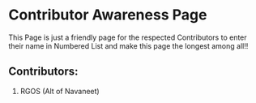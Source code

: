 # Contributor Awareness Page
 This Page is just a friendly page for the respected Contributors to enter their name in Numbered List and make this page the longest among all!!

## Contributors: 
1. RGOS (Alt of Navaneet)
